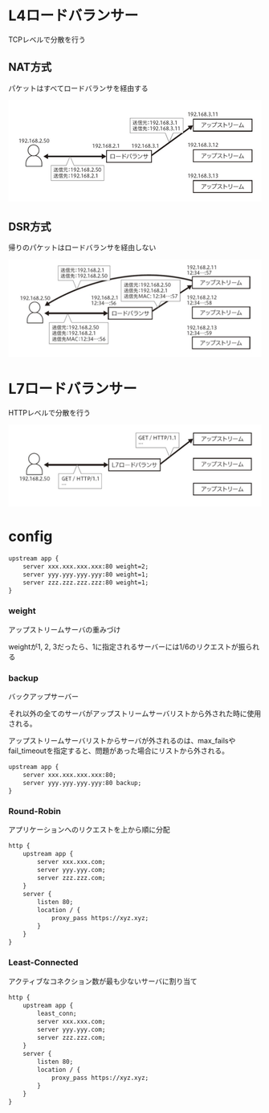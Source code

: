 # L4ロードバランサー

TCPレベルで分散を行う

## NAT方式

パケットはすべてロードバランサを経由する

![IMG_1130.jpeg](../IMG_1130.jpeg)

## DSR方式

帰りのパケットはロードバランサを経由しない

![IMG_1131.jpeg](../IMG_1131.jpeg)

# L7ロードバランサー

HTTPレベルで分散を行う

![IMG_1132.jpeg](../IMG_1132.jpeg)

# config

```
upstream app {
	server xxx.xxx.xxx.xxx:80 weight=2;
	server yyy.yyy.yyy.yyy:80 weight=1;
	server zzz.zzz.zzz.zzz:80 weight=1;
}
```

### weight

アップストリームサーバの重みづけ

weightが1, 2, 3だったら、1に指定されるサーバーには1/6のリクエストが振られる

### backup

バックアップサーバー

それ以外の全てのサーバがアップストリームサーバリストから外された時に使用される。

アップストリームサーバリストからサーバが外されるのは、max_failsやfail_timeoutを指定すると、問題があった場合にリストから外される。

```
upstream app {
	server xxx.xxx.xxx.xxx:80;
	server yyy.yyy.yyy.yyy:80 backup;
}
```

### Round-Robin

アプリケーションへのリクエストを上から順に分配

```
http {
	upstream app {
		server xxx.xxx.com;
		server yyy.yyy.com;
		server zzz.zzz.com;
	}
	server {
		listen 80;
		location / {
			proxy_pass https://xyz.xyz;
		}
	}
}
```

### Least-Connected

アクティブなコネクション数が最も少ないサーバに割り当て

```
http {
	upstream app {
		least_conn;
		server xxx.xxx.com;
		server yyy.yyy.com;
		server zzz.zzz.com;
	}
	server {
		listen 80;
		location / {
			proxy_pass https://xyz.xyz;
		}
	}
}
```